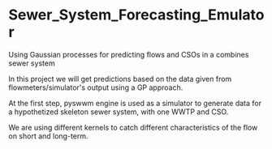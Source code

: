 # Sewer_System_Forecasting_Emulator
Using Gaussian processes for predicting flows and CSOs in a combines sewer system 

In this project we will get predictions based on the data given from flowmeters/simulator's output using a GP approach. 

At the first step, pyswwm engine is used as a simulator to generate data for a hypothetized skeleton sewer system, with one WWTP and CSO. 

We are using different kernels to catch different characteristics of the flow on short and long-term. 